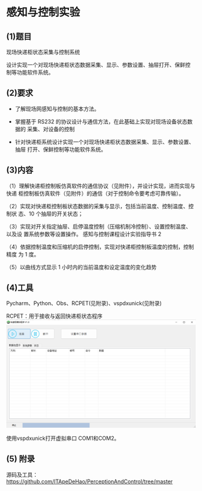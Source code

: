 # 感知与控制实验

## (1)题目

现场快递柜状态采集与控制系统

设计实现一个对现场快递柜状态数据采集、显示、参数设置、抽屉打开、保鲜控 制等功能软件系统。

## (2)要求

* 了解现场网感知与控制的基本方法。 

* 掌握基于 RS232 的协议设计与通信方法，在此基础上实现对现场设备状态数据的 采集、对设备的控制
* 针对快递柜系统设计实现一个对现场快递柜状态数据采集、显示、参数设置、抽屉 打开、保鲜控制等功能软件系统。

## (3)内容

（1）理解快递柜控制板仿真软件的通信协议（见附件），并设计实现，进而实现与快递 柜控制板仿真软件（见附件）的通信（对于控制命令要考虑可靠传输）。 

（2）实现对快递柜控制板状态数据的采集与显示，包括当前温度、控制温度、控制状 态、10 个抽屉的开关状态；

 （3）实现对开关指定抽屉、启停温度控制（压缩机制冷控制）、设置控制温度、以及设 置系统参数等设置操作。 感知与控制课程设计实验指导书 2 

（4）依据控制温度和压缩机的启停控制，实现对快递柜控制板温度的控制，控制精度 为 1 度。 

（5）以曲线方式显示 1 小时内的当前温度和设定温度的变化趋势

## (4)工具

Pycharm、Python、Obs、RCPET(见附录)、vspdxunick(见附录)

RCPET：用于接收与返回快递柜状态程序![image-20220705195811024](.\感知与控制.assets\image-20220705195811024.png)

使用vspdxunick打开虚拟串口 COM1和COM2。

## (5) 附录

源码及工具：https://github.com/ITApeDeHao/PerceptionAndControl/tree/master
